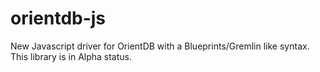 orientdb-js
===========

New Javascript driver for OrientDB with a Blueprints/Gremlin like syntax. This library is in Alpha status.

